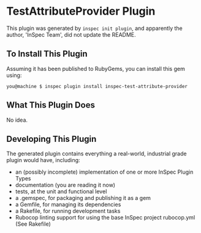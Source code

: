 # TestAttributeProvider Plugin

This plugin was generated by `inspec init plugin`, and apparently the author, 'InSpec Team', did not update the README.

## To Install This Plugin

Assuming it has been published to RubyGems, you can install this gem using:

```
you@machine $ inspec plugin install inspec-test-attribute-provider
```

## What This Plugin Does

No idea.

## Developing This Plugin

The generated plugin contains everything a real-world, industrial grade plugin would have, including:

* an (possibly incomplete) implementation of one or more InSpec Plugin Types
* documentation (you are reading it now)
* tests, at the unit and functional level
* a .gemspec, for packaging and publishing it as a gem
* a Gemfile, for managing its dependencies
* a Rakefile, for running development tasks
* Rubocop linting support for using the base InSpec project rubocop.yml (See Rakefile)

